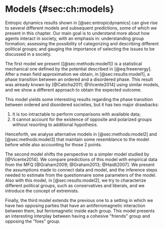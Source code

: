 
# Models {#sec:ch:models}

Entropic dynamics results shown in [@sec:entropicdynamics] can give rise to several different models and subsequent predictions, some of which we present in this chapter. Our main goal is to understand more about how agents interact in society, with an emphasis in: understanding group formation; assessing the possibility of categorizing and describing different political groups; and gauging the importance of selecting the issues to be discussed in a society.

The first model we present ([@sec:methods:model1]) is a statistical mechanical one defined by the potential described in [@eq:freeenergy]. After a mean field approximation we obtain, in [@sec:results:model1], a phase transition between an ordered and a disordered phase. This result was already known by [@Caticha2011; @Vicente2014] using similar models, and we show a different approach to obtain the expected outcome.

This model yields some interesting results regarding the phase transition between ordered and disordered societies, but it has two major drawbacks:

1. It is too intractable to perform comparisons with available data;
2. It cannot account for the existence of opposite and polarized groups without resorting to additional hypothesis.

Henceforth, we analyse alternative models in [@sec:methods:model2] and [@sec:methods:model3] that maintain some resemblance to the model before while also accounting for those 2 points.
<!-- Both models are built taking into consideration efforts made in [@Vicente2014] -->

<!-- Henceforth, in the other subsections we analyse alternative models based on the one presented in Vicente et al. 2014 that could also account for those 2 points. The first one consists of an analysis of the large dataset built by [@Graham2013] containing the responses to a set of questions about moral issues from $N \sim \mathcal{O}(10^5)$ persons from several countries. The second one is a saddle-point approximation to a bipartite society model with possibility of antiferromagnetic interactions between the 2 groups. -->

The second model shifts the perspective to a simpler model studied by [@Vicente2014]. We compare predictions of this model with empirical data from the MFQ [@Graham2009; @Graham2013; @Haidt2007]. We present the assumptions made to connect data and model, and the inference steps needed to estimate from the questionnaire some parameters of the model. Also with this model, in [@sec:results:model2], we try to characterize different political groups, such as conservatives and liberals, and we introduce the concept of extremists.

<!-- The first one analyses the importance of the questions being discussed by the agents in a given society, comparing with data from Moral Foundation group of [@Graham2009]. This study is motivated by the following questions: Are all extremists the same? Are conservative people more extremists than liberal ones? How can we characterize those groups?; -->

Finally, the third model extends the previous one to a setting in which we have two opposing parties that have an antiferromagnetic interaction between them, but ferromagnetic inside each group. This model presents an interesting interplay between having a cohesive "friends" group and opposing the "foes" group.
<!-- We will see that it becomes possible to extend the level of noise between agents $\varepsilon$ to values not reachable in [@sec:methods:model1]. -->

<!-- The second study is a bipartite society model in which we have ferromagnetic interactions inside each group, and possibly antiferromagnetic interactions between agents of the two groups. -->
